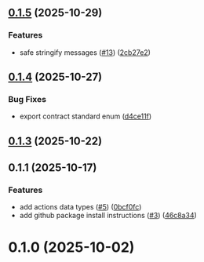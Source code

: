 

## [0.1.5](https://github.com/lemonatio/mini-app-sdk/compare/v0.1.4...v0.1.5) (2025-10-29)


### Features

* safe stringify messages ([#13](https://github.com/lemonatio/mini-app-sdk/issues/13)) ([2cb27e2](https://github.com/lemonatio/mini-app-sdk/commit/2cb27e2f40ed202663970faf1ddb4d10d0f75283))

## [0.1.4](https://github.com/lemonatio/mini-app-sdk/compare/v0.1.3...v0.1.4) (2025-10-27)


### Bug Fixes

* export contract standard enum ([d4ce11f](https://github.com/lemonatio/mini-app-sdk/commit/d4ce11f85d981e9c684824389f9a18f4279aad4e))

## [0.1.3](https://github.com/lemonatio/mini-app-sdk/compare/v0.1.1...v0.1.3) (2025-10-22)

## 0.1.1 (2025-10-17)


### Features

* add actions data types ([#5](https://github.com/lemonatio/mini-app-sdk/issues/5)) ([0bcf0fc](https://github.com/lemonatio/mini-app-sdk/commit/0bcf0fc9a20be6b2238e52ea57913dd04499dfc1))
* add github package install instructions ([#3](https://github.com/lemonatio/mini-app-sdk/issues/3)) ([46c8a34](https://github.com/lemonatio/mini-app-sdk/commit/46c8a349e3565aa6e3c97011babdbf66c2e4bf8b))

# 0.1.0 (2025-10-02)

